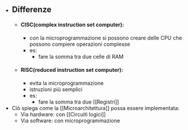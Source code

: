 - ## Differenze
	- #### CISC(complex instruction set computer):
		- con la microprogrammazione si possono creare delle CPU che possono compiere operazioni complesse
		- es:
			- fare la somma tra due celle di RAM 
	- #### RISC(reduced instruction set computer):
		- evita la microprogrammazione 
		- istruzioni più semplici
		- es:
			- fare la somma tra due [[Registri]]
- Ciò spiega come la [[Microarchitettura]] possa essere implementata: 
	- Via hardware: con [[Circuiti logici]]
	- Via software: con microprogrammazione 